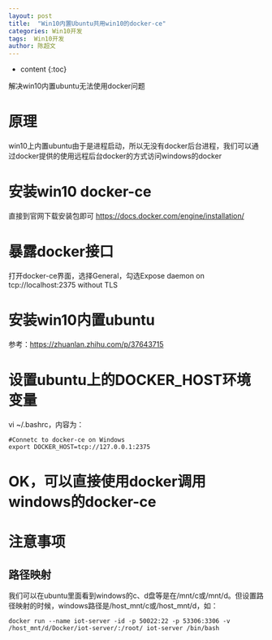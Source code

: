 ```yaml
---
layout: post
title:  "Win10内置Ubuntu共用win10的docker-ce"
categories: Win10开发
tags:  Win10开发
author: 陈超文
---
```


* content
{:toc}  

解决win10内置ubuntu无法使用docker问题








# 原理
win10上内置ubuntu由于是进程启动，所以无没有docker后台进程，我们可以通过docker提供的使用远程后台docker的方式访问windows的docker
# 安装win10 docker-ce
直接到官网下载安装包即可  https://docs.docker.com/engine/installation/
# 暴露docker接口
打开docker-ce界面，选择General，勾选Expose daemon on tcp://localhost:2375 without TLS
# 安装win10内置ubuntu
参考：https://zhuanlan.zhihu.com/p/37643715
# 设置ubuntu上的DOCKER_HOST环境变量
vi ~/.bashrc，内容为：
```
#Connetc to docker-ce on Windows
export DOCKER_HOST=tcp://127.0.0.1:2375
```


# OK，可以直接使用docker调用windows的docker-ce
# 注意事项
## 路径映射
我们可以在ubuntu里面看到windows的c、d盘等是在/mnt/c或/mnt/d。但设置路径映射的时候，windows路径是/host_mnt/c或/host_mnt/d，如：
```shell
docker run --name iot-server -id -p 50022:22 -p 53306:3306 -v /host_mnt/d/Docker/iot-server/:/root/ iot-server /bin/bash
```